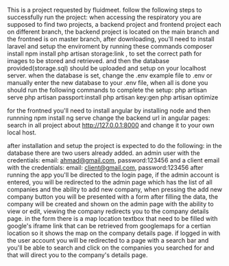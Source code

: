 This is a project requested by fluidmeet.
follow the following steps to successfully run the project:
when accessing the respiratory you are supposed to find two projects, a backend project and frontend project
each on different branch, the backend project is located on the main branch and the frontned is on master branch,
after downloading, you'll need to install laravel and setup the enviroment by running these commands
composer install
npm install
php artisan storage:link , to set the correct path for images to be stored and retrieved.
and then the database provided(storage.sql) should be uploaded and setup on your localhost server.
when the database is set, change the .env example file to .env or manually enter the new database to your
.env file, when all is done you should run the following commands to complete the setup:
php artisan serve
php artisan passport:install
php artisan key:gen
php artisan optimize

for the frontned you'll need to install angular by installing node and then runnning 
npm install
ng serve
change the backend url in  angular pages: search in all project about http://127.0.0.1:8000 and change it to your own 
local host.

after installation and setup the project is expected to do the following: 
in the database there are two users already added.
an admin user with the credentials: email: ahmad@gmail.com, password:123456
and a client email with the credentials: email: client@gmail.com, password:123456
after running the app you'll be directed to the login page, if the admin account is entered, you will be redirected to the admin page
which has the list of all companies and the ability to add new company, when pressing the add new company button you will be presented with a form
after filling the data, the company will be created and shown on the admin page with the ability to view or edit, viewing the company redirects you
to the company details page.
in the form there is a map location textbox that need to be filled with google's iframe link that can be retrieved from googlemaps for a certian location
so it shows the map on the company details page.
if logged in with the user account you will be redirected to a page with a search bar and you'll be able to search and click on the companies you searched for
and that will direct you to the company's details page.
